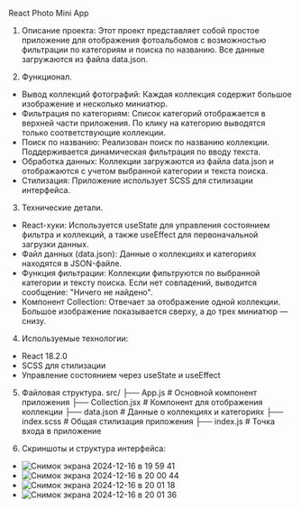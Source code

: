 React Photo Mini App

1. Описание проекта:
Этот проект представляет собой простое приложение для отображения фотоальбомов с возможностью фильтрации по категориям и поиска по названию. Все данные загружаются из файла data.json.

2. Функционал.
  - Вывод коллекций фотографий:
Каждая коллекция содержит большое изображение и несколько миниатюр.
  - Фильтрация по категориям:
Список категорий отображается в верхней части приложения. По клику на категорию выводятся только соответствующие коллекции.
  - Поиск по названию:
Реализован поиск по названию коллекции. Поддерживается динамическая фильтрация по вводу текста.
  - Обработка данных:
Коллекции загружаются из файла data.json и отображаются с учетом выбранной категории и текста поиска.
  - Стилизация:
Приложение использует SCSS для стилизации интерфейса.

3. Технические детали.
  - React-хуки:
Используется useState для управления состоянием фильтра и коллекций, а также useEffect для первоначальной загрузки данных.
  - Файл данных (data.json):
Данные о коллекциях и категориях находятся в JSON-файле.
  - Функция фильтрации:
Коллекции фильтруются по выбранной категории и тексту поиска. Если нет совпадений, выводится сообщение: "Ничего не найдено".
  - Компонент Collection:
Отвечает за отображение одной коллекции. Большое изображение показывается сверху, а до трех миниатюр — снизу.

4. Используемые технологии:
  - React 18.2.0
  - SCSS для стилизации
  - Управление состоянием через useState и useEffect

5. Файловая структура.
src/
├── App.js              # Основной компонент приложения
├── Collection.jsx      # Компонент для отображения коллекции
├── data.json           # Данные о коллекциях и категориях
├── index.scss          # Общая стилизация приложения
├── index.js            # Точка входа в приложение

6. Скриншоты и структура интерфейса:
  - ![Снимок экрана 2024-12-16 в 19 59 41](https://github.com/user-attachments/assets/49e32fd7-3027-4b04-b4d3-e70ccde0e7f6)
  - ![Снимок экрана 2024-12-16 в 20 00 44](https://github.com/user-attachments/assets/1e8c4c67-e802-4899-b29b-1126ef4ca6c2)
  - ![Снимок экрана 2024-12-16 в 20 01 18](https://github.com/user-attachments/assets/96fc45cb-de54-407f-884a-48cc12b87d39)
  - ![Снимок экрана 2024-12-16 в 20 01 36](https://github.com/user-attachments/assets/843fcdbf-367f-4905-aaf6-4ace5703cffb)













